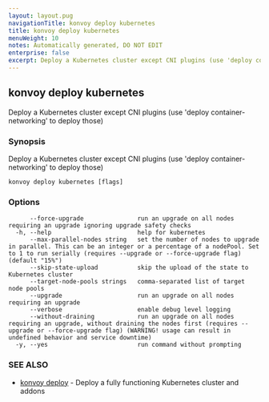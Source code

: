 ```yaml
---
layout: layout.pug
navigationTitle: konvoy deploy kubernetes
title: konvoy deploy kubernetes
menuWeight: 10
notes: Automatically generated, DO NOT EDIT
enterprise: false
excerpt: Deploy a Kubernetes cluster except CNI plugins (use 'deploy container-networking' to deploy those)
---
```


## konvoy deploy kubernetes

Deploy a Kubernetes cluster except CNI plugins (use 'deploy container-networking' to deploy those)

### Synopsis

Deploy a Kubernetes cluster except CNI plugins (use 'deploy container-networking' to deploy those)

```
konvoy deploy kubernetes [flags]
```

### Options

```
      --force-upgrade               run an upgrade on all nodes requiring an upgrade ignoring upgrade safety checks
  -h, --help                        help for kubernetes
      --max-parallel-nodes string   set the number of nodes to upgrade in parallel. This can be an integer or a percentage of a nodePool. Set to 1 to run serially (requires --upgrade or --force-upgrade flag) (default "15%")
      --skip-state-upload           skip the upload of the state to Kubernetes cluster
      --target-node-pools strings   comma-separated list of target node pools
      --upgrade                     run an upgrade on all nodes requiring an upgrade
      --verbose                     enable debug level logging
      --without-draining            run an upgrade on all nodes requiring an upgrade, without draining the nodes first (requires --upgrade or --force-upgrade flag) (WARNING! usage can result in undefined behavior and service downtime)
  -y, --yes                         run command without prompting
```

### SEE ALSO

* [konvoy deploy](../)	 - Deploy a fully functioning Kubernetes cluster and addons

